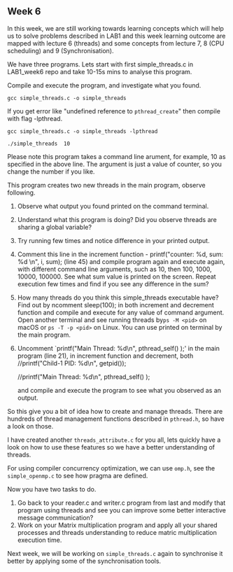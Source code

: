 ## Week 6

In this week, we are still working towards learning concepts which will help us to solve problems described in  LAB1 and this week learning outcome are mapped with lecture 6 (threads) and some concepts from lecture 7, 8 (CPU scheduling) and 9 (Synchronisation). 

We have three programs. Lets start with first simple_threads.c  in LAB1_week6 repo and take 10-15s mins to analyse this program.

Compile and execute the program, and investigate what you found.

`gcc simple_threads.c -o simple_threads`

If you get error like "undefined reference to `pthread_create`" then compile with flag -lpthread.

`gcc simple_threads.c -o simple_threads -lpthread`

`./simple_threads  10`

Please note this program takes a command line arument, for example,  10 as specified in the above line. The argument  is just a value of counter, so you change the number if you like.

This program creates two new threads in the main program, observe following.

1. Observe what output you found printed on the command terminal.

2. Understand what this program is doing? Did you observe threads are sharing a global variable?

3. Try running few times and notice difference in your printed output.

4. Comment this line in the  increment function - printf("counter: %d, sum: %d \n", i, sum);  (line 45) and compile program again and execute again, with different command line arguments, such as 10, then 100, 1000, 10000, 100000. See what sum value is printed on the screen. Repeat execution few times and find if you see any difference in the sum?

5. How many threads do you think this simple_threads executable have? Find out by ncomment sleep(100); in both increment and decrement function and compile and execute for any value of command argument. Open another terminal and see running threads by`ps -M <pid>` on macOS or `ps -T -p <pid>` on Linux.  You can use <PID>printed on terminal by the main program.

6. Uncomment `printf("Main Thread: %d\n", pthread_self() );' in the main program (line 21), in increment function  and decrement, both //printf("Child-1 PID: %d\n", getpid());

   //printf("Main Thread: %d\n", pthread_self() );

   and compile and execute the program to see what you observed as an output.



So this give you a bit of idea how to create and manage threads. There are hundreds of thread management  functions described in  `pthread.h`, so have a look on those.

I have created another `threads_attribute.c` for you all, lets quickly have a look on how to use these features so we have a better understanding of threads.

For using compiler  concurrency optimization, we can use `omp.h`, see the `simple_openmp.c` to see how pragma are defined.

Now you have two tasks to do.

1. Go back to your reader.c and writer.c program from last and modify that program using threads and see you can improve some better interactive message communication? 
2. Work on your Matrix multiplication program and apply all your shared processes and threads understanding to reduce matric multiplication execution time.

Next week, we will be working on `simple_threads.c` again to synchronise it better by applying some of the synchronisation tools.



